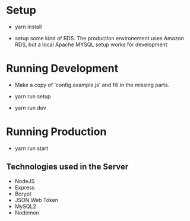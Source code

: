 # Setup
  * yarn install

  * setup some kind of RDS. The production environement uses Amazon RDS, but a local Apache MYSQL setup works for development

# Running Development
  * Make a copy of 'config.example.js' and fill in the missing parts.

  * yarn run setup

  * yarn run dev

# Running Production
  * yarn run start

## Technologies used in the Server
* NodeJS
* Express
* Bcrypt
* JSON Web Token
* MySQL2
* Nodemon
